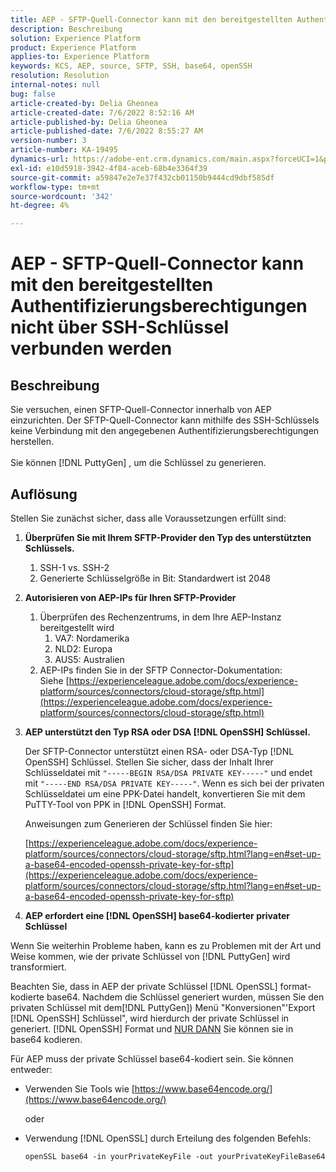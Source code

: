 ```yaml
---
title: AEP - SFTP-Quell-Connector kann mit den bereitgestellten Authentifizierungsberechtigungen nicht über SSH-Schlüssel verbunden werden
description: Beschreibung
solution: Experience Platform
product: Experience Platform
applies-to: Experience Platform
keywords: KCS, AEP, source, SFTP, SSH, base64, openSSH
resolution: Resolution
internal-notes: null
bug: false
article-created-by: Delia Gheonea
article-created-date: 7/6/2022 8:52:16 AM
article-published-by: Delia Gheonea
article-published-date: 7/6/2022 8:55:27 AM
version-number: 3
article-number: KA-19495
dynamics-url: https://adobe-ent.crm.dynamics.com/main.aspx?forceUCI=1&pagetype=entityrecord&etn=knowledgearticle&id=ad9808ea-08fd-ec11-82e5-000d3a3b090d
exl-id: e10d5918-3942-4f84-aceb-68b4e3364f39
source-git-commit: a59847e2e7e37f432cb01150b9444cd9dbf585df
workflow-type: tm+mt
source-wordcount: '342'
ht-degree: 4%

---
```


# AEP - SFTP-Quell-Connector kann mit den bereitgestellten Authentifizierungsberechtigungen nicht über SSH-Schlüssel verbunden werden

## Beschreibung

Sie versuchen, einen SFTP-Quell-Connector innerhalb von AEP einzurichten. Der SFTP-Quell-Connector kann mithilfe des SSH-Schlüssels keine Verbindung mit den angegebenen Authentifizierungsberechtigungen herstellen.<br><br>Sie können [!DNL PuttyGen] , um die Schlüssel zu generieren.

## Auflösung

Stellen Sie zunächst sicher, dass alle Voraussetzungen erfüllt sind:

1. **Überprüfen Sie mit Ihrem SFTP-Provider den Typ des unterstützten Schlüssels.**
   1. SSH-1 vs. SSH-2
   1. Generierte Schlüsselgröße in Bit: Standardwert ist 2048

1. **Autorisieren von AEP-IPs für Ihren SFTP-Provider**
   1. Überprüfen des Rechenzentrums, in dem Ihre AEP-Instanz bereitgestellt wird
      1. VA7: Nordamerika
      1. NLD2: Europa
      1. AUS5: Australien
   1. AEP-IPs finden Sie in der SFTP Connector-Dokumentation: Siehe [https://experienceleague.adobe.com/docs/experience-platform/sources/connectors/cloud-storage/sftp.html](https://experienceleague.adobe.com/docs/experience-platform/sources/connectors/cloud-storage/sftp.html)


1. **AEP unterstützt den Typ RSA oder DSA [!DNL OpenSSH] Schlüssel.**

   Der SFTP-Connector unterstützt einen RSA- oder DSA-Typ [!DNL OpenSSH] Schlüssel. Stellen Sie sicher, dass der Inhalt Ihrer Schlüsseldatei mit `"-----BEGIN RSA/DSA PRIVATE KEY-----"` und endet mit `"-----END RSA/DSA PRIVATE KEY-----"`. Wenn es sich bei der privaten Schlüsseldatei um eine PPK-Datei handelt, konvertieren Sie mit dem PuTTY-Tool von PPK in [!DNL OpenSSH] Format.

   Anweisungen zum Generieren der Schlüssel finden Sie hier:

   [https://experienceleague.adobe.com/docs/experience-platform/sources/connectors/cloud-storage/sftp.html?lang=en#set-up-a-base64-encoded-openssh-private-key-for-sftp](https://experienceleague.adobe.com/docs/experience-platform/sources/connectors/cloud-storage/sftp.html?lang=en#set-up-a-base64-encoded-openssh-private-key-for-sftp)

1. **AEP erfordert eine [!DNL OpenSSH] base64-kodierter privater Schlüssel**

Wenn Sie weiterhin Probleme haben, kann es zu Problemen mit der Art und Weise kommen, wie der private Schlüssel von [!DNL PuttyGen] wird transformiert.

Beachten Sie, dass in AEP der private Schlüssel [!DNL OpenSSL] format-kodierte base64. Nachdem die Schlüssel generiert wurden, müssen Sie den privaten Schlüssel mit dem[!DNL PuttyGen]) Menü &quot;Konversionen&quot;&#39;Export [!DNL OpenSSH] Schlüssel&quot;, wird hierdurch der private Schlüssel in generiert. [!DNL OpenSSH] Format und <u>NUR DANN</u> Sie können sie in base64 kodieren.

Für AEP muss der private Schlüssel base64-kodiert sein. Sie können entweder:

- Verwenden Sie Tools wie [https://www.base64encode.org/](https://www.base64encode.org/)

   oder

- Verwendung [!DNL OpenSSL] durch Erteilung des folgenden Befehls:

   ```
   openSSL base64 -in yourPrivateKeyFile -out yourPrivateKeyFileBase64
   ```
